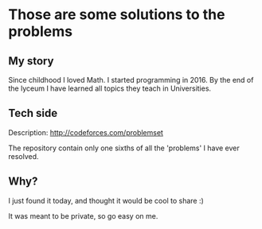 # Those are some solutions to the problems

## My story

Since childhood I loved Math. I started programming in 2016. By the end of the lyceum I have learned all topics they teach in Universities.

## Tech side
Description: http://codeforces.com/problemset

The repository contain only one sixths of all the 'problems' I have ever resolved.

## Why?
I just found it today, and thought it would be cool to share :)


It was meant to be private, so go easy on me.
